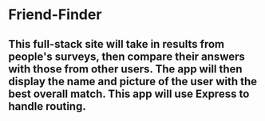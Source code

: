 # Friend-Finder
## This full-stack site will take in results from people's surveys, then compare their answers with those from other users. The app will then display the name and picture of the user with the best overall match. This app will use Express to handle routing.

